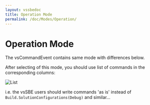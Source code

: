 ```yaml
---
layout: vssbedoc
title: Operation Mode
permalink: /doc/Modes/Operation/
---
```


# Operation Mode

The vsCommandEvent contains same mode with differences below.

After selecting of this mode, you should use list of commands in the corresponding columns:

![List](../../Resources/app/mode_operation_list.png)

i.e. the vsSBE users should write commands 'as is' instead of `Build.SolutionConfigurations(Debug)` and similar...